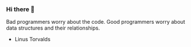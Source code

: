 ### Hi there 👋

Bad programmers worry about the code. Good programmers worry about data structures and their relationships.

- Linus Torvalds

<!--
**rosendo-lugo/rosendo-lugo** is a ✨ _special_ ✨ repository because its `README.md` (this file) appears on your GitHub profile.

I am currently enrolled in Codeup's Data Science program, and after completing it, I plan to continue my Undergraduate in the Data Science program at Indiana University. Recently, I ended my 22-year commitment to the United States Air Force. As a technology enthusiast, I have found a passion for learning about Data Science, and I am eager to pursue it further.

